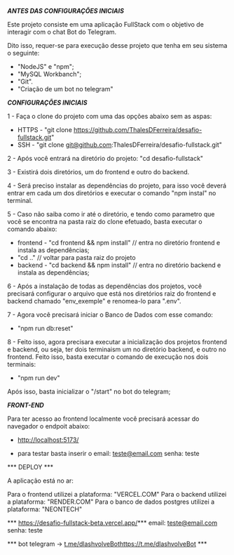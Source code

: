 ***ANTES DAS CONFIGURAÇÕES INICIAIS***

Este projeto consiste em uma aplicação FullStack com o objetivo de interagir com o chat Bot do Telegram.

Dito isso, requer-se para execução desse projeto que tenha em seu sistema o seguinte:

* "NodeJS" e "npm";
* "MySQL Workbanch";
* "Git".
* "Criação de um bot no telegram"

***CONFIGURAÇÕES INICIAIS***

1 - Faça o clone do projeto com uma das opções abaixo sem as aspas:

* HTTPS - "git clone https://github.com/ThalesDFerreira/desafio-fullstack.git"
* SSH - "git clone git@github.com:ThalesDFerreira/desafio-fullstack.git"


2 - Após você entrará na diretório do projeto:
"cd desafio-fullstack"


3 - Existirá dois diretórios, um do frontend e outro do backend.


4 - Será preciso instalar as dependências do projeto, para isso você deverá entrar em cada um dos diretórios e executar o comando "npm instal" no terminal.


5 - Caso não saiba como ir até o diretório, e tendo como parametro que você se encontra na pasta raiz do clone efetuado, basta executar o comando abaixo:

* frontend - "cd frontend && npm install" // entra no diretório frontend e instala as dependências;
* "cd .." // voltar para pasta raiz do projeto
* backend - "cd backend && npm install" // entra no diretório backend e instala as dependências;


6 - Após a instalação de todas as dependências dos projetos, você precisará configurar o arquivo que está nos diretórios raiz do frontend e backend chamado "env_exemple" e renomea-lo para ".env".


7 - Agora você precisará iniciar o Banco de Dados com esse comando:
* "npm run db:reset"


8 - Feito isso, agora precisara executar a inicialização dos projetos frontend e backend, ou seja, ter dois terminaism um no diretório backend, e outro no frontend. 
Feito isso, basta executar o comando de execução nos dois terminais:

* "npm run dev"

Após isso, basta inicializar o "/start" no bot do telegram;


***FRONT-END***

Para ter acesso ao frontend localmente você precisará acessar do navegador o endpoit abaixo:

* [http://localhost:5173/](http://127.0.0.1:5173/)

* para testar basta inserir o 
          email: teste@email.com
          senha: teste


*** DEPLOY ***

A aplicação está no ar:

Para o frontend utilizei a plataforma: "VERCEL.COM" Para o backend utilizei a plataforma: "RENDER.COM" Para o banco de dados postgres utilizei a plataforma: "NEONTECH"

*** https://desafio-fullstack-beta.vercel.app/*** email: teste@email.com senha: teste

*** bot telegram -> [t.me/dlashvolveBot](https://t.me/dlashvolveBot)https://t.me/dlashvolveBot ***

